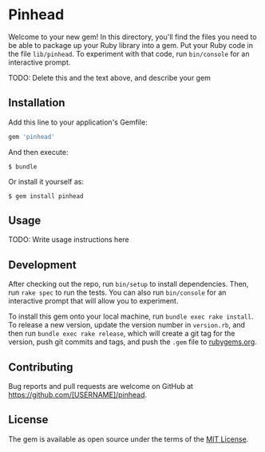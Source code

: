 # Pinhead

Welcome to your new gem! In this directory, you'll find the files you need to be able to package up your Ruby library into a gem. Put your Ruby code in the file `lib/pinhead`. To experiment with that code, run `bin/console` for an interactive prompt.

TODO: Delete this and the text above, and describe your gem

## Installation

Add this line to your application's Gemfile:

```ruby
gem 'pinhead'
```

And then execute:

    $ bundle

Or install it yourself as:

    $ gem install pinhead

## Usage

TODO: Write usage instructions here

## Development

After checking out the repo, run `bin/setup` to install dependencies. Then, run `rake spec` to run the tests. You can also run `bin/console` for an interactive prompt that will allow you to experiment.

To install this gem onto your local machine, run `bundle exec rake install`. To release a new version, update the version number in `version.rb`, and then run `bundle exec rake release`, which will create a git tag for the version, push git commits and tags, and push the `.gem` file to [rubygems.org](https://rubygems.org).

## Contributing

Bug reports and pull requests are welcome on GitHub at https://github.com/[USERNAME]/pinhead.


## License

The gem is available as open source under the terms of the [MIT License](http://opensource.org/licenses/MIT).

